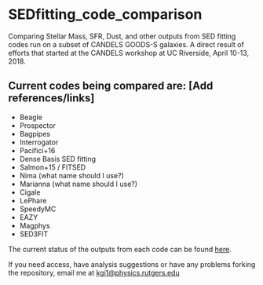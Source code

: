 # SEDfitting_code_comparison
Comparing Stellar Mass, SFR, Dust, and other outputs from SED fitting codes run on a subset of CANDELS GOODS-S galaxies. A direct result of efforts that started at the CANDELS workshop at UC Riverside, April 10-13, 2018.

## Current codes being compared are: [Add references/links]
- Beagle
- Prospector
- Bagpipes
- Interrogator
- Pacifici+16
- Dense Basis SED fitting
- Salmon+15 / FITSED
- Nima (what name should I use?)
- Marianna (what name should I use?)
- Cigale
- LePhare
- SpeedyMC
- EAZY
- Magphys
- SED3FIT

The current status of the outputs from each code can be found [here](https://trello-attachments.s3.amazonaws.com/5ad4ea1b957571b6c4c77332/5b1014a5a8ba88aad69edba9/938972837116cd8c5e47e89bea9a4443/code_output_status_05_31_18.PNG). 

If you need access, have analysis suggestions or have any problems forking the repository, email me at kgi1@physics.rutgers.edu
